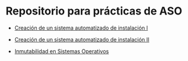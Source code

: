 # Repositorio para prácticas de ASO

- [Creación de un sistema automatizado de instalación I](Prácticas/Sistema_automatizado_instalación.md)

- [Creación de un sistema automatizado de instalación II](Prácticas/Sistema_automatizado_instalaciónII.md)

- [Inmutabilidad en Sistemas Operativos](Prácticas/Inmutabilidad_en_Sistemas_Operativos.md)